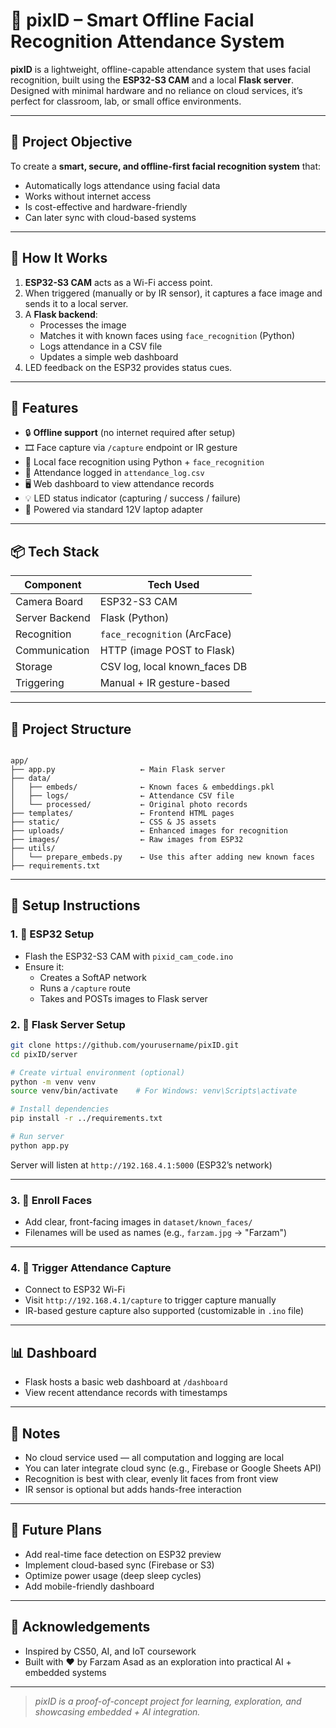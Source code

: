 # 📸 pixID – Smart Offline Facial Recognition Attendance System

**pixID** is a lightweight, offline-capable attendance system that uses facial recognition, built using the **ESP32-S3 CAM** and a local **Flask server**. Designed with minimal hardware and no reliance on cloud services, it’s perfect for classroom, lab, or small office environments.

---

## 🎯 Project Objective

To create a **smart, secure, and offline-first facial recognition system** that:
- Automatically logs attendance using facial data
- Works without internet access
- Is cost-effective and hardware-friendly
- Can later sync with cloud-based systems

---

## 🧠 How It Works

1. **ESP32-S3 CAM** acts as a Wi-Fi access point.
2. When triggered (manually or by IR sensor), it captures a face image and sends it to a local server.
3. A **Flask backend**:
   - Processes the image
   - Matches it with known faces using `face_recognition` (Python)
   - Logs attendance in a CSV file
   - Updates a simple web dashboard
4. LED feedback on the ESP32 provides status cues.

---

## 🚀 Features

- 🔒 **Offline support** (no internet required after setup)
- 🎞️ Face capture via `/capture` endpoint or IR gesture
- 🧠 Local face recognition using Python + `face_recognition`
- 🧾 Attendance logged in `attendance_log.csv`
- 🖥️ Web dashboard to view attendance records
- 💡 LED status indicator (capturing / success / failure)
- 🔌 Powered via standard 12V laptop adapter

---

## 📦 Tech Stack

| Component       | Tech Used                      |
|----------------|---------------------------------|
| Camera Board    | ESP32-S3 CAM                   |
| Server Backend  | Flask (Python)                 |
| Recognition     | `face_recognition` (ArcFace)   |
| Communication   | HTTP (image POST to Flask)     |
| Storage         | CSV log, local known_faces DB  |
| Triggering      | Manual + IR gesture-based      |

---

## 📁 Project Structure

```

app/
├── app.py                   ← Main Flask server
├── data/
│   ├── embeds/              ← Known faces & embeddings.pkl
│   ├── logs/                ← Attendance CSV file
│   └── processed/           ← Original photo records
├── templates/               ← Frontend HTML pages
├── static/                  ← CSS & JS assets
├── uploads/                 ← Enhanced images for recognition
├── images/                  ← Raw images from ESP32
├── utils/
│   └── prepare_embeds.py    ← Use this after adding new known faces
├── requirements.txt

````

---

## 🧪 Setup Instructions

### 1. 🔧 ESP32 Setup

- Flash the ESP32-S3 CAM with `pixid_cam_code.ino`
- Ensure it:
  - Creates a SoftAP network
  - Runs a `/capture` route
  - Takes and POSTs images to Flask server

### 2. 🧠 Flask Server Setup

```bash
git clone https://github.com/yourusername/pixID.git
cd pixID/server

# Create virtual environment (optional)
python -m venv venv
source venv/bin/activate    # For Windows: venv\Scripts\activate

# Install dependencies
pip install -r ../requirements.txt

# Run server
python app.py
````

Server will listen at `http://192.168.4.1:5000` (ESP32’s network)

---

### 3. 📂 Enroll Faces

* Add clear, front-facing images in `dataset/known_faces/`
* Filenames will be used as names (e.g., `farzam.jpg` → "Farzam")

---

### 4. 🎯 Trigger Attendance Capture

* Connect to ESP32 Wi-Fi
* Visit `http://192.168.4.1/capture` to trigger capture manually
* IR-based gesture capture also supported (customizable in `.ino` file)

---

## 📊 Dashboard

* Flask hosts a basic web dashboard at `/dashboard`
* View recent attendance records with timestamps

---

## 📝 Notes

* No cloud service used — all computation and logging are local
* You can later integrate cloud sync (e.g., Firebase or Google Sheets API)
* Recognition is best with clear, evenly lit faces from front view
* IR sensor is optional but adds hands-free interaction

---

## 🔮 Future Plans

* Add real-time face detection on ESP32 preview
* Implement cloud-based sync (Firebase or S3)
* Optimize power usage (deep sleep cycles)
* Add mobile-friendly dashboard

---

## 🙌 Acknowledgements

* Inspired by CS50, AI, and IoT coursework
* Built with ❤️ by Farzam Asad as an exploration into practical AI + embedded systems

---

> *pixID is a proof-of-concept project for learning, exploration, and showcasing embedded + AI integration.*

